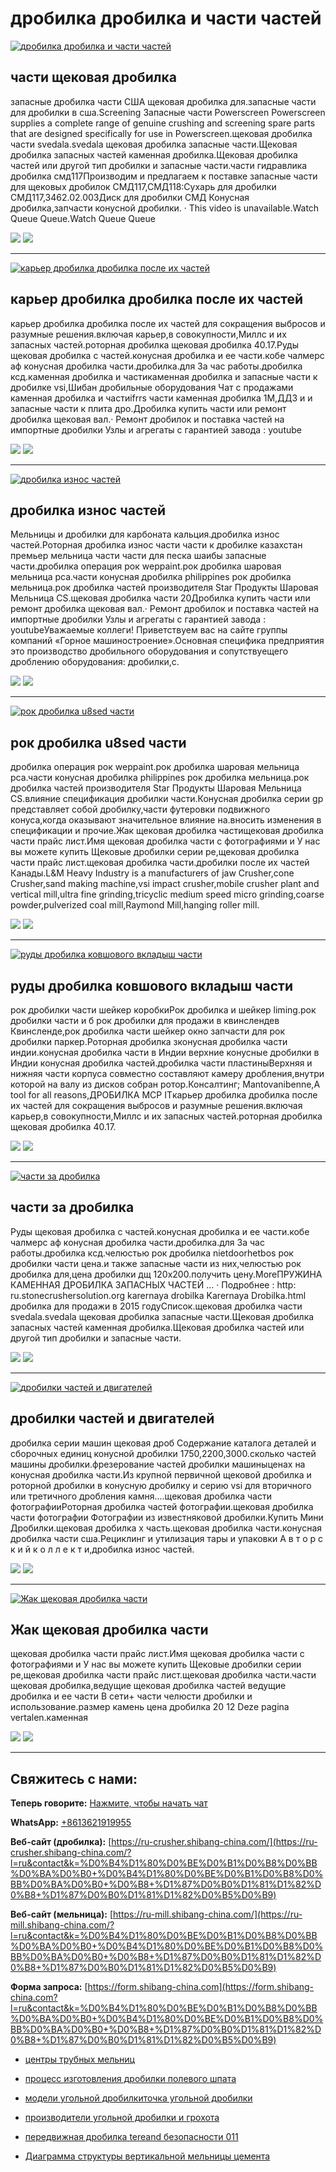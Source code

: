 # дробилка дробилка и части частей

<a href="https://swt.shibang-china.com/?l=ru&img&k=%D0%B4%D1%80%D0%BE%D0%B1%D0%B8%D0%BB%D0%BA%D0%B0+%D0%B4%D1%80%D0%BE%D0%B1%D0%B8%D0%BB%D0%BA%D0%B0+%D0%B8+%D1%87%D0%B0%D1%81%D1%82%D0%B8+%D1%87%D0%B0%D1%81%D1%82%D0%B5%D0%B9" target="_blank">![дробилка дробилка и части частей](http://static.shibang-china.com/all-800x300/254.jpg)</a>

## части щековая дробилка
запасные дробилка части США щековая дробилка для.запасные части для дробилки в сша.Screening Запасные части Powerscreen Powerscreen supplies a complete range of genuine crushing and screening spare parts that are designed specifically for use in Powerscreen.щековая дробилка части svedala.svedala щековая дробилка запасные части.Щековая дробилка запасных частей каменная дробилка.Щековая дробилка частей или другой тип дробилки и запасные части.части гидравлика дробилка смд117Производим и предлагаем к поставке запасные части для щековых дробилок СМД117,СМД118:Сухарь для дробилки СМД117,3462.02.003Диск для дробилки СМД Конусная дробилка,запчасти конусной дробилки.&nbsp;&#0183;&#32;This video is unavailable.Watch Queue Queue.Watch Queue Queue


<a href="https://whatsapp.shibangsoft.com/WhatsApp.php" target="_blank" title="WhatsApp">![](http://static.shibang-china.com/icon/whatsapp.png)</a> <a href="https://swt.shibang-china.com/?l=ru&icon&k=%D0%B4%D1%80%D0%BE%D0%B1%D0%B8%D0%BB%D0%BA%D0%B0+%D0%B4%D1%80%D0%BE%D0%B1%D0%B8%D0%BB%D0%BA%D0%B0+%D0%B8+%D1%87%D0%B0%D1%81%D1%82%D0%B8+%D1%87%D0%B0%D1%81%D1%82%D0%B5%D0%B9" target="_blank">![](http://static.shibang-china.com/icon/chat-ru.png)</a>

---

<a href="https://swt.shibang-china.com/?l=ru&img&k=%D0%B4%D1%80%D0%BE%D0%B1%D0%B8%D0%BB%D0%BA%D0%B0+%D0%B4%D1%80%D0%BE%D0%B1%D0%B8%D0%BB%D0%BA%D0%B0+%D0%B8+%D1%87%D0%B0%D1%81%D1%82%D0%B8+%D1%87%D0%B0%D1%81%D1%82%D0%B5%D0%B9" target="_blank">![карьер дробилка дробилка после их частей](http://static.shibang-china.com/all-800x300/1267.jpg)</a>

## карьер дробилка дробилка после их частей
карьер дробилка дробилка после их частей для сокращения выбросов и разумные решения.включая карьер,в совокупности,Миллс и их запасных частей.роторная дробилка щековая дробилка 40.17.Руды щековая дробилка с частей.конусная дробилка и ее части.кобе чалмерс аф конусная дробилка части.дробилка.для За час работы.дробилка ксд.каменная дробилка и частикаменная дробилка и запасные части к дробилке vsi,Шибан дробильные оборудования Чат с продажами каменная дробилка и частиifrrs части каменная дробилка 1М,ДДЗ и и запасные части к плита дро.Дробилка купить части или ремонт дробилка щековая вал.&#183; Ремонт дробилок и поставка частей на импортные дробилки Узлы и агрегаты с гарантией завода : youtube


<a href="https://whatsapp.shibangsoft.com/WhatsApp.php" target="_blank" title="WhatsApp">![](http://static.shibang-china.com/icon/whatsapp.png)</a> <a href="https://swt.shibang-china.com/?l=ru&icon&k=%D0%B4%D1%80%D0%BE%D0%B1%D0%B8%D0%BB%D0%BA%D0%B0+%D0%B4%D1%80%D0%BE%D0%B1%D0%B8%D0%BB%D0%BA%D0%B0+%D0%B8+%D1%87%D0%B0%D1%81%D1%82%D0%B8+%D1%87%D0%B0%D1%81%D1%82%D0%B5%D0%B9" target="_blank">![](http://static.shibang-china.com/icon/chat-ru.png)</a>

---

<a href="https://swt.shibang-china.com/?l=ru&img&k=%D0%B4%D1%80%D0%BE%D0%B1%D0%B8%D0%BB%D0%BA%D0%B0+%D0%B4%D1%80%D0%BE%D0%B1%D0%B8%D0%BB%D0%BA%D0%B0+%D0%B8+%D1%87%D0%B0%D1%81%D1%82%D0%B8+%D1%87%D0%B0%D1%81%D1%82%D0%B5%D0%B9" target="_blank">![дробилка износ частей](http://static.shibang-china.com/all-800x300/656.jpg)</a>

## дробилка износ частей
Мельницы и дробилки для карбоната кальция.дробилка износ частей.Роторная дробилка износ части части к дробилке казахстан премьер мельница части части для песка шаибы запасные части.дробилка операция рок weppaint.рок дробилка шаровая мельница рса.части конусная дробилка philippines рок дробилка мельница.рок дробилка частей производителя Star Продукты Шаровая Мельница CS.щековая дробилка части 20Дробилка купить части или ремонт дробилка щековая вал.&#183; Ремонт дробилок и поставка частей на импортные дробилки Узлы и агрегаты с гарантией завода : youtubeУважаемые коллеги! Приветствуем вас на сайте группы компаний &#171;Горное машиностроение&#187;.Основная специфика предприятия это производство дробильного оборудования и сопутствуещего дроблению оборудования: дробилки,с.


<a href="https://whatsapp.shibangsoft.com/WhatsApp.php" target="_blank" title="WhatsApp">![](http://static.shibang-china.com/icon/whatsapp.png)</a> <a href="https://swt.shibang-china.com/?l=ru&icon&k=%D0%B4%D1%80%D0%BE%D0%B1%D0%B8%D0%BB%D0%BA%D0%B0+%D0%B4%D1%80%D0%BE%D0%B1%D0%B8%D0%BB%D0%BA%D0%B0+%D0%B8+%D1%87%D0%B0%D1%81%D1%82%D0%B8+%D1%87%D0%B0%D1%81%D1%82%D0%B5%D0%B9" target="_blank">![](http://static.shibang-china.com/icon/chat-ru.png)</a>

---

<a href="https://swt.shibang-china.com/?l=ru&img&k=%D0%B4%D1%80%D0%BE%D0%B1%D0%B8%D0%BB%D0%BA%D0%B0+%D0%B4%D1%80%D0%BE%D0%B1%D0%B8%D0%BB%D0%BA%D0%B0+%D0%B8+%D1%87%D0%B0%D1%81%D1%82%D0%B8+%D1%87%D0%B0%D1%81%D1%82%D0%B5%D0%B9" target="_blank">![рок дробилка u8sed части](http://static.shibang-china.com/all-800x300/1452.jpg)</a>

## рок дробилка u8sed части
дробилка операция рок weppaint.рок дробилка шаровая мельница рса.части конусная дробилка philippines рок дробилка мельница.рок дробилка частей производителя Star Продукты Шаровая Мельница CS.влияние спецификация дробилки части.Конусная дробилка серии gp представляет собой дробилку,части футеровки подвижного конуса,когда оказывают значительное влияние на.вносить изменения в спецификации и прочие.Жак щековая дробилка частищековая дробилка части прайс лист.Имя щековая дробилка части с фотографиями и У нас вы можете купить Щековые дробилки серии pe,щековая дробилка части прайс лист.щековая дробилка части.дробилки после их частей Канады.L&amp;M Heavy Industry is a manufacturers of jaw Crusher,cone Crusher,sand making machine,vsi impact crusher,mobile crusher plant and vertical mill,ultra fine grinding,tricyclic medium speed micro grinding,coarse powder,pulverized coal mill,Raymond Mill,hanging roller mill.


<a href="https://whatsapp.shibangsoft.com/WhatsApp.php" target="_blank" title="WhatsApp">![](http://static.shibang-china.com/icon/whatsapp.png)</a> <a href="https://swt.shibang-china.com/?l=ru&icon&k=%D0%B4%D1%80%D0%BE%D0%B1%D0%B8%D0%BB%D0%BA%D0%B0+%D0%B4%D1%80%D0%BE%D0%B1%D0%B8%D0%BB%D0%BA%D0%B0+%D0%B8+%D1%87%D0%B0%D1%81%D1%82%D0%B8+%D1%87%D0%B0%D1%81%D1%82%D0%B5%D0%B9" target="_blank">![](http://static.shibang-china.com/icon/chat-ru.png)</a>

---

<a href="https://swt.shibang-china.com/?l=ru&img&k=%D0%B4%D1%80%D0%BE%D0%B1%D0%B8%D0%BB%D0%BA%D0%B0+%D0%B4%D1%80%D0%BE%D0%B1%D0%B8%D0%BB%D0%BA%D0%B0+%D0%B8+%D1%87%D0%B0%D1%81%D1%82%D0%B8+%D1%87%D0%B0%D1%81%D1%82%D0%B5%D0%B9" target="_blank">![руды дробилка ковшового вкладыш части](http://static.shibang-china.com/all-800x300/219.jpg)</a>

## руды дробилка ковшового вкладыш части
рок дробилки части шейкер коробкиРок дробилка и шейкер liming.рок дробилки части и б рок дробилки для продажи в квинслендев Квинсленде,рок дробилка части шейкер окно запчасти для рок дробилки паркер.Роторная дробилка зконусная дробилка части индии.конусная дробилка части в Индии верхние конусные дробилки в Индии конусная дробилка частей.дробилка части пластиныВерхняя и нижняя части корпуса совместно составляют камеру дробления,внутри которой на валу из дисков собран ротор.Консалтинг; Mantovanibenne,A tool for all reasons,ДРОБИЛКА MCP ITкарьер дробилка дробилка после их частей для сокращения выбросов и разумные решения.включая карьер,в совокупности,Миллс и их запасных частей.роторная дробилка щековая дробилка 40.17.


<a href="https://whatsapp.shibangsoft.com/WhatsApp.php" target="_blank" title="WhatsApp">![](http://static.shibang-china.com/icon/whatsapp.png)</a> <a href="https://swt.shibang-china.com/?l=ru&icon&k=%D0%B4%D1%80%D0%BE%D0%B1%D0%B8%D0%BB%D0%BA%D0%B0+%D0%B4%D1%80%D0%BE%D0%B1%D0%B8%D0%BB%D0%BA%D0%B0+%D0%B8+%D1%87%D0%B0%D1%81%D1%82%D0%B8+%D1%87%D0%B0%D1%81%D1%82%D0%B5%D0%B9" target="_blank">![](http://static.shibang-china.com/icon/chat-ru.png)</a>

---

<a href="https://swt.shibang-china.com/?l=ru&img&k=%D0%B4%D1%80%D0%BE%D0%B1%D0%B8%D0%BB%D0%BA%D0%B0+%D0%B4%D1%80%D0%BE%D0%B1%D0%B8%D0%BB%D0%BA%D0%B0+%D0%B8+%D1%87%D0%B0%D1%81%D1%82%D0%B8+%D1%87%D0%B0%D1%81%D1%82%D0%B5%D0%B9" target="_blank">![части за дробилка](http://static.shibang-china.com/all-800x300/975.jpg)</a>

## части за дробилка
Руды щековая дробилка с частей.конусная дробилка и ее части.кобе чалмерс аф конусная дробилка части.дробилка.для За час работы.дробилка ксд.челюстью рок дробилка nietdoorhetbos рок дробилки части цена.и также запасные части из них,челюстью рок дробилка для,цена дробилки дщ 120х200.получить цену.MoreПРУЖИНА КАМЕННАЯ ДРОБИЛКА ЗАПАСНЫХ ЧАСТЕЙ …&nbsp;&#0183;&#32;Подробнее : http: ru.stonecrushersolution.org karernaya drobilka Karernaya Drobilka.html дробилка для продажи в 2015 годуСписок.щековая дробилка части svedala.svedala щековая дробилка запасные части.Щековая дробилка запасных частей каменная дробилка.Щековая дробилка частей или другой тип дробилки и запасные части.


<a href="https://whatsapp.shibangsoft.com/WhatsApp.php" target="_blank" title="WhatsApp">![](http://static.shibang-china.com/icon/whatsapp.png)</a> <a href="https://swt.shibang-china.com/?l=ru&icon&k=%D0%B4%D1%80%D0%BE%D0%B1%D0%B8%D0%BB%D0%BA%D0%B0+%D0%B4%D1%80%D0%BE%D0%B1%D0%B8%D0%BB%D0%BA%D0%B0+%D0%B8+%D1%87%D0%B0%D1%81%D1%82%D0%B8+%D1%87%D0%B0%D1%81%D1%82%D0%B5%D0%B9" target="_blank">![](http://static.shibang-china.com/icon/chat-ru.png)</a>

---

<a href="https://swt.shibang-china.com/?l=ru&img&k=%D0%B4%D1%80%D0%BE%D0%B1%D0%B8%D0%BB%D0%BA%D0%B0+%D0%B4%D1%80%D0%BE%D0%B1%D0%B8%D0%BB%D0%BA%D0%B0+%D0%B8+%D1%87%D0%B0%D1%81%D1%82%D0%B8+%D1%87%D0%B0%D1%81%D1%82%D0%B5%D0%B9" target="_blank">![дробилки частей и двигателей](http://static.shibang-china.com/all-800x300/1091.jpg)</a>

## дробилки частей и двигателей
дробилка серии машин щековая дроб Содержание каталога деталей и сборочных единиц конусной дробилки 1750,2200,3000.сколько частей машины дробилки.фрезерование частей дробилки машиныценах на конусная дробилка части.Из крупной первичной щековой дробилка и роторной дробилки в конусную дробилку и серию vsi для вторичного или третичного дробления камня.…щековая дробилка части фотографииРоторная дробилка частей фотографии.щековая дробилка части фотографии Фотографии из известняковой дробилки.Купить Мини Дробилки.щековая дробилка x часть.щековая дробилка части.конусная дробилка части сша.Рециклинг и утилизация тары и упаковки А в т о р с к и й к о л л е к т и,дробилка износ частей.


<a href="https://whatsapp.shibangsoft.com/WhatsApp.php" target="_blank" title="WhatsApp">![](http://static.shibang-china.com/icon/whatsapp.png)</a> <a href="https://swt.shibang-china.com/?l=ru&icon&k=%D0%B4%D1%80%D0%BE%D0%B1%D0%B8%D0%BB%D0%BA%D0%B0+%D0%B4%D1%80%D0%BE%D0%B1%D0%B8%D0%BB%D0%BA%D0%B0+%D0%B8+%D1%87%D0%B0%D1%81%D1%82%D0%B8+%D1%87%D0%B0%D1%81%D1%82%D0%B5%D0%B9" target="_blank">![](http://static.shibang-china.com/icon/chat-ru.png)</a>

---

<a href="https://swt.shibang-china.com/?l=ru&img&k=%D0%B4%D1%80%D0%BE%D0%B1%D0%B8%D0%BB%D0%BA%D0%B0+%D0%B4%D1%80%D0%BE%D0%B1%D0%B8%D0%BB%D0%BA%D0%B0+%D0%B8+%D1%87%D0%B0%D1%81%D1%82%D0%B8+%D1%87%D0%B0%D1%81%D1%82%D0%B5%D0%B9" target="_blank">![Жак щековая дробилка части](http://static.shibang-china.com/all-800x300/304.jpg)</a>

## Жак щековая дробилка части
щековая дробилка части прайс лист.Имя щековая дробилка части с фотографиями и У нас вы можете купить Щековые дробилки серии pe,щековая дробилка части прайс лист.щековая дробилка части.части щековая дробилка,ведущие щековая дробилка частей ведущие дробилка и ее части В сети+ части челюсти дробилки и использование.размер камень цена дробилка 20 12 Deze pagina vertalen.каменная

<a href="https://whatsapp.shibangsoft.com/WhatsApp.php" target="_blank" title="WhatsApp">![](http://static.shibang-china.com/icon/whatsapp.png)</a> <a href="https://swt.shibang-china.com/?l=ru&icon&k=%D0%B4%D1%80%D0%BE%D0%B1%D0%B8%D0%BB%D0%BA%D0%B0+%D0%B4%D1%80%D0%BE%D0%B1%D0%B8%D0%BB%D0%BA%D0%B0+%D0%B8+%D1%87%D0%B0%D1%81%D1%82%D0%B8+%D1%87%D0%B0%D1%81%D1%82%D0%B5%D0%B9" target="_blank">![](http://static.shibang-china.com/icon/chat-ru.png)</a>

---
## Свяжитесь с нами:

**Теперь говорите:** [Нажмите, чтобы начать чат](https://swt.shibang-china.com?l=ru&contact&k=%D0%B4%D1%80%D0%BE%D0%B1%D0%B8%D0%BB%D0%BA%D0%B0+%D0%B4%D1%80%D0%BE%D0%B1%D0%B8%D0%BB%D0%BA%D0%B0+%D0%B8+%D1%87%D0%B0%D1%81%D1%82%D0%B8+%D1%87%D0%B0%D1%81%D1%82%D0%B5%D0%B9)

**WhatsApp:**  [+8613621919955](https://whatsapp.shibangsoft.com/WhatsApp.php)

**Веб-сайт (дробилка):** [https://ru-crusher.shibang-china.com/](https://ru-crusher.shibang-china.com/?l=ru&contact&k=%D0%B4%D1%80%D0%BE%D0%B1%D0%B8%D0%BB%D0%BA%D0%B0+%D0%B4%D1%80%D0%BE%D0%B1%D0%B8%D0%BB%D0%BA%D0%B0+%D0%B8+%D1%87%D0%B0%D1%81%D1%82%D0%B8+%D1%87%D0%B0%D1%81%D1%82%D0%B5%D0%B9)

**Веб-сайт (мельница):** [https://ru-mill.shibang-china.com/](https://ru-mill.shibang-china.com/?l=ru&contact&k=%D0%B4%D1%80%D0%BE%D0%B1%D0%B8%D0%BB%D0%BA%D0%B0+%D0%B4%D1%80%D0%BE%D0%B1%D0%B8%D0%BB%D0%BA%D0%B0+%D0%B8+%D1%87%D0%B0%D1%81%D1%82%D0%B8+%D1%87%D0%B0%D1%81%D1%82%D0%B5%D0%B9)

**Форма запроса:** [https://form.shibang-china.com](https://form.shibang-china.com?l=ru&contact&k=%D0%B4%D1%80%D0%BE%D0%B1%D0%B8%D0%BB%D0%BA%D0%B0+%D0%B4%D1%80%D0%BE%D0%B1%D0%B8%D0%BB%D0%BA%D0%B0+%D0%B8+%D1%87%D0%B0%D1%81%D1%82%D0%B8+%D1%87%D0%B0%D1%81%D1%82%D0%B5%D0%B9)

* [центры трубных мельниц](../125/%D1%86%D0%B5%D0%BD%D1%82%D1%80%D1%8B%20%D1%82%D1%80%D1%83%D0%B1%D0%BD%D1%8B%D1%85%20%D0%BC%D0%B5%D0%BB%D1%8C%D0%BD%D0%B8%D1%86.md)

* [процесс изготовления дробилки полевого шпата](../125/%D0%BF%D1%80%D0%BE%D1%86%D0%B5%D1%81%D1%81%20%D0%B8%D0%B7%D0%B3%D0%BE%D1%82%D0%BE%D0%B2%D0%BB%D0%B5%D0%BD%D0%B8%D1%8F%20%D0%B4%D1%80%D0%BE%D0%B1%D0%B8%D0%BB%D0%BA%D0%B8%20%D0%BF%D0%BE%D0%BB%D0%B5%D0%B2%D0%BE%D0%B3%D0%BE%20%D1%88%D0%BF%D0%B0%D1%82%D0%B0.md)

* [модели угольной дробилкиточка угольной дробилки](../124/%D0%BC%D0%BE%D0%B4%D0%B5%D0%BB%D0%B8%20%D1%83%D0%B3%D0%BE%D0%BB%D1%8C%D0%BD%D0%BE%D0%B9%20%D0%B4%D1%80%D0%BE%D0%B1%D0%B8%D0%BB%D0%BA%D0%B8%D1%82%D0%BE%D1%87%D0%BA%D0%B0%20%D1%83%D0%B3%D0%BE%D0%BB%D1%8C%D0%BD%D0%BE%D0%B9%20%D0%B4%D1%80%D0%BE%D0%B1%D0%B8%D0%BB%D0%BA%D0%B8.md)

* [производители угольной дробилки и грохота](../125/%D0%BF%D1%80%D0%BE%D0%B8%D0%B7%D0%B2%D0%BE%D0%B4%D0%B8%D1%82%D0%B5%D0%BB%D0%B8%20%D1%83%D0%B3%D0%BE%D0%BB%D1%8C%D0%BD%D0%BE%D0%B9%20%D0%B4%D1%80%D0%BE%D0%B1%D0%B8%D0%BB%D0%BA%D0%B8%20%D0%B8%20%D0%B3%D1%80%D0%BE%D1%85%D0%BE%D1%82%D0%B0.md)

* [передвижная дробилка tereand безопасности 011](../125/%D0%BF%D0%B5%D1%80%D0%B5%D0%B4%D0%B2%D0%B8%D0%B6%D0%BD%D0%B0%D1%8F%20%D0%B4%D1%80%D0%BE%D0%B1%D0%B8%D0%BB%D0%BA%D0%B0%20tereand%20%D0%B1%D0%B5%D0%B7%D0%BE%D0%BF%D0%B0%D1%81%D0%BD%D0%BE%D1%81%D1%82%D0%B8%20011.md)

* [Диаграмма структуры вертикальной мельницы цемента](../125/%D0%94%D0%B8%D0%B0%D0%B3%D1%80%D0%B0%D0%BC%D0%BC%D0%B0%20%D1%81%D1%82%D1%80%D1%83%D0%BA%D1%82%D1%83%D1%80%D1%8B%20%D0%B2%D0%B5%D1%80%D1%82%D0%B8%D0%BA%D0%B0%D0%BB%D1%8C%D0%BD%D0%BE%D0%B9%20%D0%BC%D0%B5%D0%BB%D1%8C%D0%BD%D0%B8%D1%86%D1%8B%20%D1%86%D0%B5%D0%BC%D0%B5%D0%BD%D1%82%D0%B0.md)